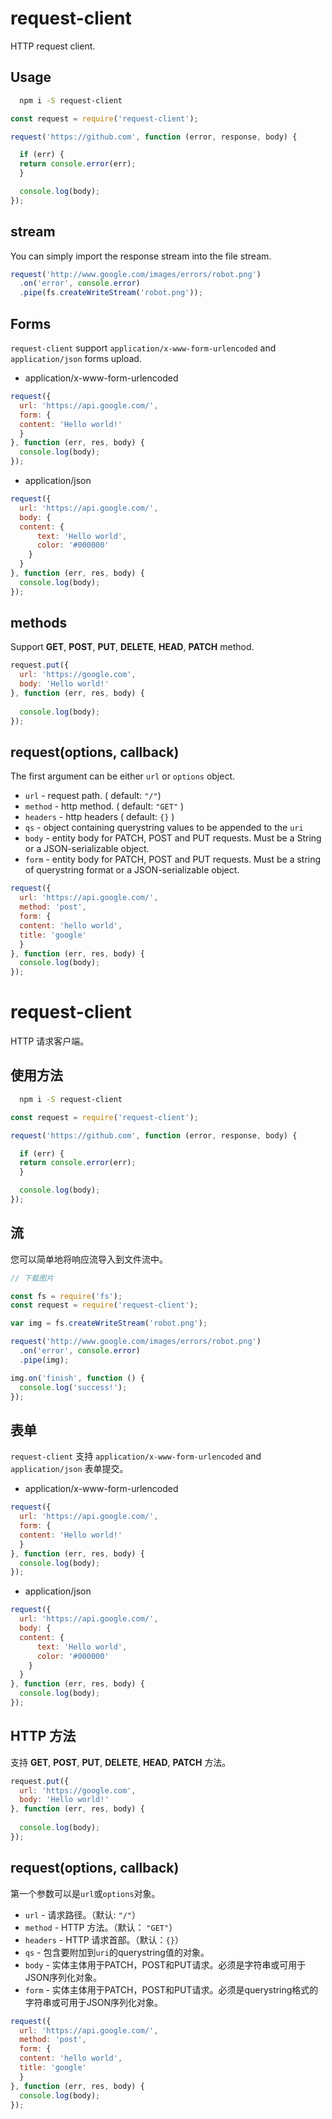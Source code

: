 # request-client

HTTP request client.

## Usage

```bash
  npm i -S request-client
```

```javascript
const request = require('request-client');

request('https://github.com', function (error, response, body) {

  if (err) {
  return console.error(err);    
  }

  console.log(body);
});
```

## stream

You can simply import the response stream into the file stream.

```javascript
request('http://www.google.com/images/errors/robot.png')
  .on('error', console.error)
  .pipe(fs.createWriteStream('robot.png'));
```

## Forms

`request-client` support `application/x-www-form-urlencoded` and `application/json` forms upload.

* application/x-www-form-urlencoded

```javascript
request({
  url: 'https://api.google.com/',
  form: {
  content: 'Hello world!'
  }
}, function (err, res, body) {
  console.log(body);
});
```

* application/json

```javascript
request({
  url: 'https://api.google.com/',
  body: {
  content: {
      text: 'Hello world',
      color: '#000000'
    }
  }
}, function (err, res, body) {
  console.log(body);
});
```

## methods

Support __GET__, __POST__, __PUT__, __DELETE__, __HEAD__, __PATCH__ method.

```javascript
request.put({
  url: 'https://google.com',
  body: 'Hello world!'
}, function (err, res, body) {
  
  console.log(body);
});
```

## request(options, callback)

The first argument can be either `url` or `options` object.

* `url` - request path. ( default: `"/"`)
* `method` - http method. ( default: `"GET"` ) 
* `headers` - http headers ( default: `{}` )
* `qs` - object containing querystring values to be appended to the `uri`
* `body` - entity body for PATCH, POST and PUT requests. Must be a String or a JSON-serializable object.
* `form` - entity body for PATCH, POST and PUT requests. Must be a string of querystring format or a JSON-serializable object.

```javascript
request({
  url: 'https://api.google.com/',
  method: 'post',
  form: {
  content: 'hello world',
  title: 'google'
  }
}, function (err, res, body) {
  console.log(body);
});
```

# request-client

HTTP 请求客户端。

## 使用方法

```bash
  npm i -S request-client
```

```javascript
const request = require('request-client');

request('https://github.com', function (error, response, body) {

  if (err) {
  return console.error(err);    
  }

  console.log(body);
});
```

## 流

您可以简单地将响应流导入到文件流中。

```javascript
// 下载图片

const fs = require('fs');
const request = require('request-client');

var img = fs.createWriteStream('robot.png');

request('http://www.google.com/images/errors/robot.png')
  .on('error', console.error)
  .pipe(img);

img.on('finish', function () {
  console.log('success!');
});
```

## 表单

`request-client` 支持 `application/x-www-form-urlencoded` and `application/json` 表单提交。

* application/x-www-form-urlencoded

```javascript
request({
  url: 'https://api.google.com/',
  form: {
  content: 'Hello world!'
  }
}, function (err, res, body) {
  console.log(body);
});
```

* application/json

```javascript
request({
  url: 'https://api.google.com/',
  body: {
  content: {
      text: 'Hello world',
      color: '#000000'
    }
  }
}, function (err, res, body) {
  console.log(body);
});
```

## HTTP 方法

支持 __GET__, __POST__, __PUT__, __DELETE__, __HEAD__, __PATCH__ 方法。

```javascript
request.put({
  url: 'https://google.com',
  body: 'Hello world!'
}, function (err, res, body) {
  
  console.log(body);
});
```

## request(options, callback)

第一个参数可以是`url`或`options`对象。

* `url` - 请求路径。（默认: `"/"`）
* `method` - HTTP 方法。（默认： `"GET"`） 
* `headers` - HTTP 请求首部。（默认：`{}`）
* `qs` - 包含要附加到`uri`的querystring值的对象。
* `body` - 实体主体用于PATCH，POST和PUT请求。必须是字符串或可用于JSON序列化对象。
* `form` - 实体主体用于PATCH，POST和PUT请求。必须是querystring格式的字符串或可用于JSON序列化对象。

```javascript
request({
  url: 'https://api.google.com/',
  method: 'post',
  form: {
  content: 'hello world',
  title: 'google'
  }
}, function (err, res, body) {
  console.log(body);
});
```
